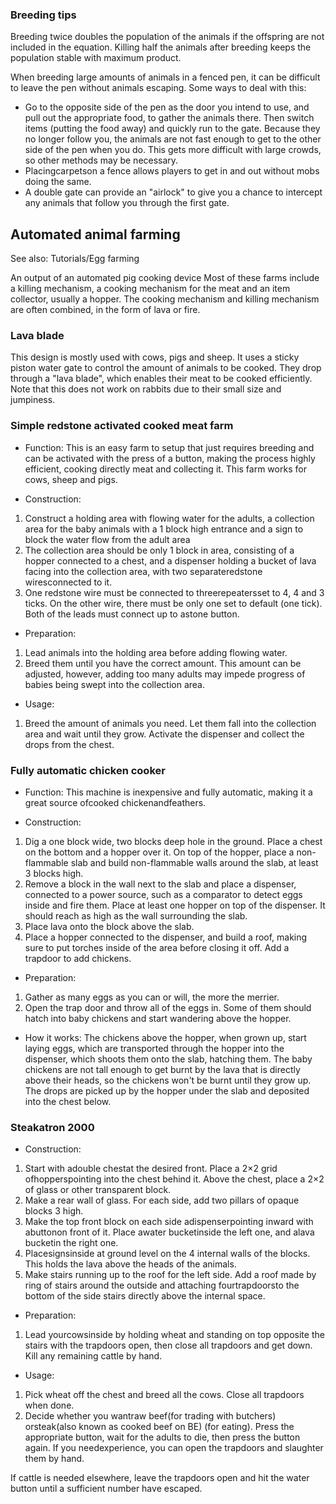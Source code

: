 ### Breeding tips
Breeding twice doubles the population of the animals if the offspring are not included in the equation. Killing half the animals after breeding keeps the population stable with maximum product.

When breeding large amounts of animals in a fenced pen, it can be difficult to leave the pen without animals escaping. Some ways to deal with this:

- Go to the opposite side of the pen as the door you intend to use, and pull out the appropriate food, to gather the animals there. Then switch items (putting the food away) and quickly run to the gate. Because they no longer follow you, the animals are not fast enough to get to the other side of the pen when you do. This gets more difficult with large crowds, so other methods may be necessary.
- Placingcarpetson a fence allows players to get in and out without mobs doing the same.
- A double gate can provide an "airlock" to give you a chance to intercept any animals that follow you through the first gate.

## Automated animal farming
See also: Tutorials/Egg farming

An output of an automated pig cooking device
Most of these farms include a killing mechanism, a cooking mechanism for the meat and an item collector, usually a hopper. The cooking mechanism and killing mechanism are often combined, in the form of lava or fire.

### Lava blade
This design is mostly used with cows, pigs and sheep. It uses a sticky piston water gate to control the amount of animals to be cooked. They drop through a "lava blade", which enables their meat to be cooked efficiently. Note that this does not work on rabbits due to their small size and jumpiness.

### Simple redstone activated cooked meat farm
- Function: This is an easy farm to setup that just requires breeding and can be activated with the press of a button, making the process highly efficient, cooking directly meat and collecting it. This farm works for cows, sheep and pigs.

- Construction:

1. Construct a holding area with flowing water for the adults, a collection area for the baby animals with a 1 block high entrance and a sign to block the water flow from the adult area
2. The collection area should be only 1 block in area, consisting of a hopper connected to a chest, and a dispenser holding a bucket of lava facing into the collection area, with two separateredstone wiresconnected to it.
3. One redstone wire must be connected to threerepeatersset to 4, 4 and 3 ticks. On the other wire, there must be only one set to default (one tick). Both of the leads must connect up to astone button.

- Preparation:

1. Lead animals into the holding area before adding flowing water.
2. Breed them until you have the correct amount. This amount can be adjusted, however, adding too many adults may impede progress of babies being swept into the collection area.

- Usage:

1. Breed the amount of animals you need. Let them fall into the collection area and wait until they grow. Activate the dispenser and collect the drops from the chest.

### Fully automatic chicken cooker
- Function: This machine is inexpensive and fully automatic, making it a great source ofcooked chickenandfeathers.

- Construction:

1. Dig a one block wide, two blocks deep hole in the ground. Place a chest on the bottom and a hopper over it. On top of the hopper, place a non-flammable slab and build non-flammable walls around the slab, at least 3 blocks high.
2. Remove a block in the wall next to the slab and place a dispenser, connected to a power source, such as a comparator to detect eggs inside and fire them. Place at least one hopper on top of the dispenser. It should reach as high as the wall surrounding the slab.
3. Place lava onto the block above the slab.
4. Place a hopper connected to the dispenser, and build a roof, making sure to put torches inside of the area before closing it off. Add a trapdoor to add chickens.

- Preparation:

1. Gather as many eggs as you can or will, the more the merrier.
2. Open the trap door and throw all of the eggs in. Some of them should hatch into baby chickens and start wandering above the hopper.

- How it works: The chickens above the hopper, when grown up,  start laying eggs, which are transported through the hopper into the dispenser, which shoots them onto the slab, hatching them. The baby chickens are not tall enough to get burnt by the lava that is directly above their heads, so the chickens won't be burnt until they grow up. The drops are picked up by the hopper under the slab and deposited into the chest below.

### Steakatron 2000


- Construction:

1. Start with adouble chestat the desired front. Place a 2×2 grid ofhopperspointing into the chest behind it. Above the chest, place a 2×2 of glass or other transparent block.
2. Make a rear wall of glass. For each side, add two pillars of opaque blocks 3 high.
3. Make the top front block on each side adispenserpointing inward with abuttonon front of it. Place awater bucketinside the left one, and alava bucketin the right one.
4. Placesignsinside at ground level on the 4 internal walls of the blocks. This holds the lava above the heads of the animals.
5. Make stairs running up to the roof for the left side. Add a roof made by ring of stairs around the outside and attaching fourtrapdoorsto the bottom of the side stairs directly above the internal space.

- Preparation:

1. Lead yourcowsinside by holding wheat and standing on top opposite the stairs with the trapdoors open, then close all trapdoors and get down. Kill any remaining cattle by hand.

- Usage:

1. Pick wheat off the chest and breed all the cows. Close all trapdoors when done.
2. Decide whether you wantraw beef(for trading with butchers) orsteak(also known as cooked beef on BE) (for eating). Press the appropriate button, wait for the adults to die, then press the button again. If you needexperience, you can open the trapdoors and slaughter them by hand.

If cattle is needed elsewhere, leave the trapdoors open and hit the water button until a sufficient number have escaped.

